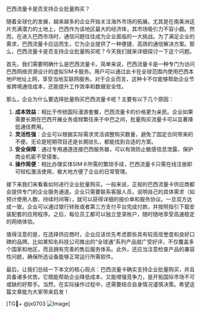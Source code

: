 巴西流量卡是否支持企业批量购买？

随着全球化的发展，越来越多的企业开始关注海外市场的拓展。尤其是在南美洲这片充满潜力的土地上，巴西作为该地区最大的经济体，其市场吸引力不容小觑。然而，在进入巴西市场时，通信问题往往成为企业面临的一大挑战。为了满足企业的需求，巴西流量卡应运而生，它为企业提供了一种便捷、高效的通信解决方案。那么，巴西流量卡是否支持企业批量购买呢？今天我们就来详细探讨一下这个问题。

首先，我们需要明确什么是巴西流量卡。简单来说，巴西流量卡是一种专门为访问巴西网络资源设计的虚拟SIM卡服务。用户可以通过此卡在全球范围内使用巴西本地IP地址上网，享受当地互联网服务。对于企业而言，这种卡不仅能够帮助企业节省跨境通信成本，还能提升工作效率和数据安全性。

那么，企业为什么要选择批量购买巴西流量卡呢？主要有以下几个原因：

1. **成本效益**：相比于传统国际漫游套餐，巴西流量卡的价格更为亲民。企业如果需要长期在巴西开展业务或频繁往来于中巴之间，批量购买流量卡可以显著降低通信费用。
2. **灵活性强**：企业可以根据实际需求灵活调整购买数量，避免了固定合同带来的不便。无论是短期项目还是长期驻扎，都能找到合适的方案。
3. **安全保障**：通过专用通道连接巴西服务器，可以有效防止敏感信息泄露，保护商业机密不受侵害。
4. **操作简便**：相比办理实体SIM卡所需的繁琐手续，巴西流量卡只需在线注册即可轻松激活使用，极大地方便了企业的日常管理。

接下来我们来看看如何进行企业批量购买。一般来说，正规的巴西流量卡供应商都会提供专门的企业服务通道。企业只需要联系客服人员，说明自己的具体需求（如预计使用人数、持续时间等），就可以获得详细的报价单和服务协议。一旦双方达成一致，企业可以通过银行转账或者第三方支付平台完成付款，并按照指引下载安装配套的应用程序。之后，每位员工都可以独立登录账户，随时随地享受高速稳定的网络体验。

值得注意的是，在选择供应商时，企业应该优先考虑那些具有较高信誉度和良好口碑的品牌。比如某知名科技公司推出的“全球通”系列产品就广受好评，不仅覆盖多个国家和地区，而且拥有完善的售后服务体系。此外，还应当注意检查产品的兼容性问题，确保所选设备能够正常运行所需软件。

最后，让我们总结一下本文的核心观点：巴西流量卡确实支持企业批量购买，并且具备诸多优势。它既能帮助企业降低成本，又能增强竞争力，是开拓国际市场不可或缺的好帮手。当然，在实际操作过程中，还需要结合自身情况谨慎决策。希望这篇文章能为大家带来启发！

[TG💪+ @jx0703 ![Image](https://github.com/user-attachments/assets/dbca1d08-cadb-493c-b0ec-ad6f7a83f270)]
